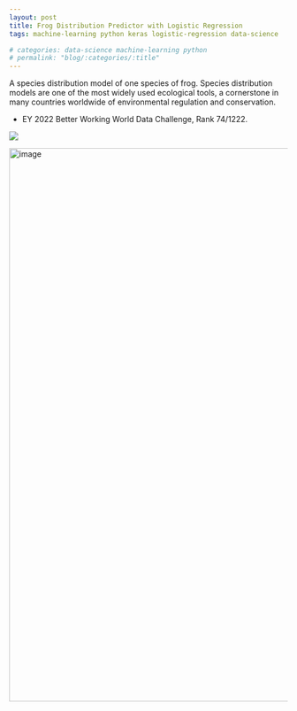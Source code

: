 ```yaml
---
layout: post
title: Frog Distribution Predictor with Logistic Regression 
tags: machine-learning python keras logistic-regression data-science 

# categories: data-science machine-learning python
# permalink: "blog/:categories/:title"
---
```

A species distribution model of one species of frog. Species distribution models are one of the most widely used ecological tools, a cornerstone in many countries worldwide of environmental regulation and conservation.

- EY 2022 Better Working World Data Challenge, Rank 74/1222.

[![](https://img.shields.io/badge/GitHub-100000?style=for-the-badge&logo=github&logoColor=white)](https://github.com/annetta-zheng/Local-Frog-Predictor/blob/main/challenge.ipynb "Click for Repo!")  


<img style="align:center" width="1000" alt="image" src="https://user-images.githubusercontent.com/67286396/171982699-807c6615-083e-420f-8fe9-0c63f1f9754b.png">
